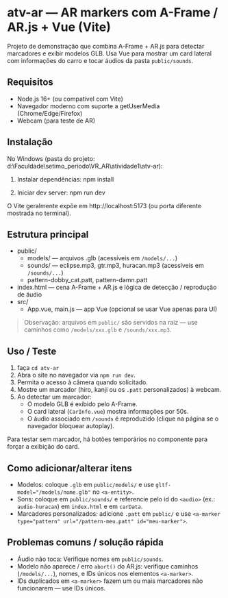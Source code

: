 # atv-ar — AR markers com A-Frame / AR.js + Vue (Vite)

Projeto de demonstração que combina A-Frame + AR.js para detectar marcadores e exibir modelos GLB. Usa Vue para mostrar um card lateral com informações do carro e tocar áudios da pasta `public/sounds`.

## Requisitos
- Node.js 16+ (ou compatível com Vite)
- Navegador moderno com suporte a getUserMedia (Chrome/Edge/Firefox)
- Webcam (para teste de AR)

## Instalação
No Windows (pasta do projeto: d:\Faculdade\setimo_periodo\VR_AR\atividade1\atv-ar):

1. Instalar dependências:
   npm install

2. Iniciar dev server:
   npm run dev

O Vite geralmente expõe em http://localhost:5173 (ou porta diferente mostrada no terminal).

## Estrutura principal
- public/
  - models/ — arquivos .glb (acessíveis em `/models/...`)
  - sounds/ — eclipse.mp3, gtr.mp3, huracan.mp3 (acessíveis em `/sounds/...`)
  - pattern-dobby_cat.patt, pattern-damn.patt
- index.html — cena A-Frame + AR.js e lógica de detecção / reprodução de áudio
- src/
  - App.vue, main.js — app Vue (opcional se usar Vue apenas para UI)

> Observação: arquivos em `public/` são servidos na raiz — use caminhos como `/models/xxx.glb` e `/sounds/xxx.mp3`.

## Uso / Teste
1. faça `cd atv-ar` 
2. Abra o site no navegador via `npm run dev`.
3. Permita o acesso à câmera quando solicitado.
4. Mostre um marcador (hiro, kanji ou os `.patt` personalizados) à webcam.
5. Ao detectar um marcador:
   - O modelo GLB é exibido pelo A-Frame.
   - O card lateral (`CarInfo.vue`) mostra informações por 50s.
   - O áudio associado em `/sounds` é reproduzido (clique na página se o navegador bloquear autoplay).

Para testar sem marcador, há botões temporários no componente para forçar a exibição do card.

## Como adicionar/alterar itens
- Modelos: coloque `.glb` em `public/models/` e use `gltf-model="/models/nome.glb"` no `<a-entity>`.
- Sons: coloque em `public/sounds/` e referencie pelo id do `<audio>` (ex.: `audio-huracan`) em `index.html` e em `carData`.
- Marcadores personalizados: adicione `.patt` em `public/` e use `<a-marker type="pattern" url="/pattern-meu.patt" id="meu-marker">`.

## Problemas comuns / solução rápida
- Áudio não toca: Verifique nomes em `public/sounds`.
- Modelo não aparece / erro `abort()` do AR.js: verifique caminhos (`/models/...`), nomes, e IDs únicos nos elementos `<a-marker>`.
- IDs duplicados em `<a-marker>` fazem um ou mais marcadores não funcionarem — use IDs únicos.
